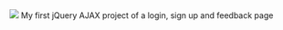 <img src="https://img.icons8.com/nolan/50/settings.png"/>
My first jQuery AJAX project of a login, sign up and feedback page
